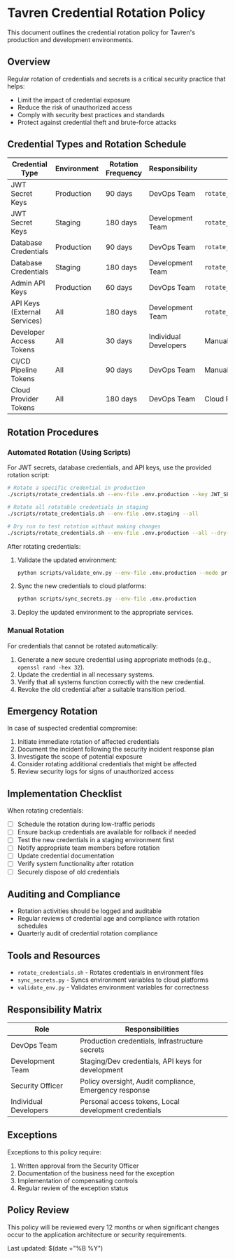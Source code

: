 # Tavren Credential Rotation Policy

This document outlines the credential rotation policy for Tavren's production and development environments.

## Overview

Regular rotation of credentials and secrets is a critical security practice that helps:
- Limit the impact of credential exposure
- Reduce the risk of unauthorized access
- Comply with security best practices and standards
- Protect against credential theft and brute-force attacks

## Credential Types and Rotation Schedule

| Credential Type | Environment | Rotation Frequency | Responsibility | Tool |
|-----------------|-------------|-------------------|----------------|------|
| JWT Secret Keys | Production | 90 days | DevOps Team | `rotate_credentials.sh` |
| JWT Secret Keys | Staging | 180 days | Development Team | `rotate_credentials.sh` |
| Database Credentials | Production | 90 days | DevOps Team | `rotate_credentials.sh` |
| Database Credentials | Staging | 180 days | Development Team | `rotate_credentials.sh` |
| Admin API Keys | Production | 60 days | DevOps Team | `rotate_credentials.sh` |
| API Keys (External Services) | All | 180 days | Development Team | `rotate_credentials.sh` |
| Developer Access Tokens | All | 30 days | Individual Developers | Manual |
| CI/CD Pipeline Tokens | All | 90 days | DevOps Team | Manual |
| Cloud Provider Tokens | All | 180 days | DevOps Team | Cloud Provider UI |

## Rotation Procedures

### Automated Rotation (Using Scripts)

For JWT secrets, database credentials, and API keys, use the provided rotation script:

```bash
# Rotate a specific credential in production
./scripts/rotate_credentials.sh --env-file .env.production --key JWT_SECRET_KEY

# Rotate all rotatable credentials in staging
./scripts/rotate_credentials.sh --env-file .env.staging --all

# Dry run to test rotation without making changes
./scripts/rotate_credentials.sh --env-file .env.production --all --dry-run
```

After rotating credentials:

1. Validate the updated environment:
   ```bash
   python scripts/validate_env.py --env-file .env.production --mode production
   ```

2. Sync the new credentials to cloud platforms:
   ```bash
   python scripts/sync_secrets.py --env-file .env.production
   ```

3. Deploy the updated environment to the appropriate services.

### Manual Rotation

For credentials that cannot be rotated automatically:

1. Generate a new secure credential using appropriate methods (e.g., `openssl rand -hex 32`).
2. Update the credential in all necessary systems.
3. Verify that all systems function correctly with the new credential.
4. Revoke the old credential after a suitable transition period.

## Emergency Rotation

In case of suspected credential compromise:

1. Initiate immediate rotation of affected credentials
2. Document the incident following the security incident response plan
3. Investigate the scope of potential exposure
4. Consider rotating additional credentials that might be affected
5. Review security logs for signs of unauthorized access

## Implementation Checklist

When rotating credentials:

- [ ] Schedule the rotation during low-traffic periods
- [ ] Ensure backup credentials are available for rollback if needed
- [ ] Test the new credentials in a staging environment first
- [ ] Notify appropriate team members before rotation
- [ ] Update credential documentation
- [ ] Verify system functionality after rotation
- [ ] Securely dispose of old credentials

## Auditing and Compliance

- Rotation activities should be logged and auditable
- Regular reviews of credential age and compliance with rotation schedules
- Quarterly audit of credential rotation compliance

## Tools and Resources

- `rotate_credentials.sh` - Rotates credentials in environment files
- `sync_secrets.py` - Syncs environment variables to cloud platforms
- `validate_env.py` - Validates environment variables for correctness

## Responsibility Matrix

| Role | Responsibilities |
|------|------------------|
| DevOps Team | Production credentials, Infrastructure secrets |
| Development Team | Staging/Dev credentials, API keys for development |
| Security Officer | Policy oversight, Audit compliance, Emergency response |
| Individual Developers | Personal access tokens, Local development credentials |

## Exceptions

Exceptions to this policy require:
1. Written approval from the Security Officer
2. Documentation of the business need for the exception
3. Implementation of compensating controls
4. Regular review of the exception status

## Policy Review

This policy will be reviewed every 12 months or when significant changes occur to the application architecture or security requirements.

Last updated: $(date +"%B %Y") 
